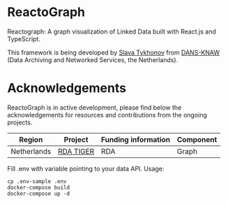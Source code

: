 # ReactoGraph
Reactograph: A graph visualization of Linked Data built with React.js and TypeScript.

This framework is being developed by [Slava Tykhonov](https://orcid.org/0000-0001-9447-9830) from [DANS-KNAW](http://dans.knaw.nl) (Data Archiving and Networked Services, the Netherlands).

# Acknowledgements
ReactoGraph is in active development, please find below the acknowledgements for resources and contributions from the ongoing projects.

Region | Project  | Funding information | Component |
| ------------- | ------------- | ------------- | ------------- |
| Netherlands | [RDA TIGER](https://www.rd-alliance.org/rda-tiger#About%20RDA%20TIGER) | RDA | Graph |

Fill .env with variable pointing to your data API.
Usage:
```
cp .env-sample .env
docker-compose build
docker-compose up -d
```
